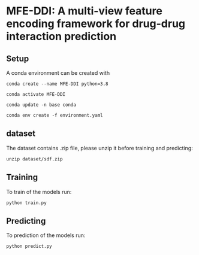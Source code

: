 # MFE-DDI: A multi-view feature encoding framework for drug-drug interaction prediction


## Setup

A conda environment can be created with

`conda create --name MFE-DDI python=3.8`

`conda activate MFE-DDI`

`conda update -n base conda`

`conda env create -f environment.yaml`

## dataset

The dataset contains .zip file, please unzip it before training and predicting:

`unzip dataset/sdf.zip`

## Training

To train of the models run:

`python train.py`

## Predicting

To prediction of the models run:

`python predict.py`




